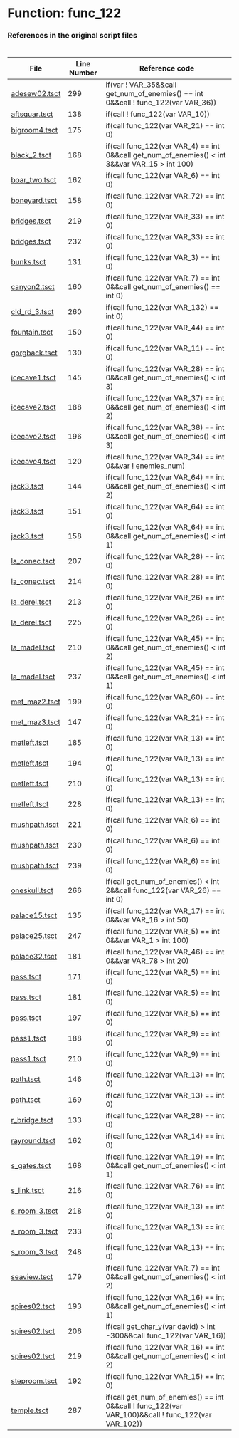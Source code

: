 # Function: func_122
### References in the original script files

#

| File | Line Number | Reference code |
| --- | --- | --- |
| [adesew02.tsct](../../../out/adesew02.tsct#L299) | 299 | if(var ! VAR_35&&call get_num_of_enemies() == int 0&&call ! func_122(var VAR_36)) |
| [aftsquar.tsct](../../../out/aftsquar.tsct#L138) | 138 | if(call ! func_122(var VAR_10)) |
| [bigroom4.tsct](../../../out/bigroom4.tsct#L175) | 175 | if(call func_122(var VAR_21) == int 0) |
| [black_2.tsct](../../../out/black_2.tsct#L168) | 168 | if(call func_122(var VAR_4) == int 0&&call get_num_of_enemies() < int 3&&var VAR_15 > int 100) |
| [boar_two.tsct](../../../out/boar_two.tsct#L162) | 162 | if(call func_122(var VAR_6) == int 0) |
| [boneyard.tsct](../../../out/boneyard.tsct#L158) | 158 | if(call func_122(var VAR_72) == int 0) |
| [bridges.tsct](../../../out/bridges.tsct#L219) | 219 | if(call func_122(var VAR_33) == int 0) |
| [bridges.tsct](../../../out/bridges.tsct#L232) | 232 | if(call func_122(var VAR_33) == int 0) |
| [bunks.tsct](../../../out/bunks.tsct#L131) | 131 | if(call func_122(var VAR_3) == int 0) |
| [canyon2.tsct](../../../out/canyon2.tsct#L160) | 160 | if(call func_122(var VAR_7) == int 0&&call get_num_of_enemies() == int 0) |
| [cld_rd_3.tsct](../../../out/cld_rd_3.tsct#L260) | 260 | if(call func_122(var VAR_132) == int 0) |
| [fountain.tsct](../../../out/fountain.tsct#L150) | 150 | if(call func_122(var VAR_44) == int 0) |
| [gorgback.tsct](../../../out/gorgback.tsct#L130) | 130 | if(call func_122(var VAR_11) == int 0) |
| [icecave1.tsct](../../../out/icecave1.tsct#L145) | 145 | if(call func_122(var VAR_28) == int 0&&call get_num_of_enemies() < int 3) |
| [icecave2.tsct](../../../out/icecave2.tsct#L188) | 188 | if(call func_122(var VAR_37) == int 0&&call get_num_of_enemies() < int 2) |
| [icecave2.tsct](../../../out/icecave2.tsct#L196) | 196 | if(call func_122(var VAR_38) == int 0&&call get_num_of_enemies() < int 3) |
| [icecave4.tsct](../../../out/icecave4.tsct#L120) | 120 | if(call func_122(var VAR_34) == int 0&&var ! enemies_num) |
| [jack3.tsct](../../../out/jack3.tsct#L144) | 144 | if(call func_122(var VAR_64) == int 0&&call get_num_of_enemies() < int 2) |
| [jack3.tsct](../../../out/jack3.tsct#L151) | 151 | if(call func_122(var VAR_64) == int 0) |
| [jack3.tsct](../../../out/jack3.tsct#L158) | 158 | if(call func_122(var VAR_64) == int 0&&call get_num_of_enemies() < int 1) |
| [la_conec.tsct](../../../out/la_conec.tsct#L207) | 207 | if(call func_122(var VAR_28) == int 0) |
| [la_conec.tsct](../../../out/la_conec.tsct#L214) | 214 | if(call func_122(var VAR_28) == int 0) |
| [la_derel.tsct](../../../out/la_derel.tsct#L213) | 213 | if(call func_122(var VAR_26) == int 0) |
| [la_derel.tsct](../../../out/la_derel.tsct#L225) | 225 | if(call func_122(var VAR_26) == int 0) |
| [la_madel.tsct](../../../out/la_madel.tsct#L210) | 210 | if(call func_122(var VAR_45) == int 0&&call get_num_of_enemies() < int 2) |
| [la_madel.tsct](../../../out/la_madel.tsct#L237) | 237 | if(call func_122(var VAR_45) == int 0&&call get_num_of_enemies() < int 1) |
| [met_maz2.tsct](../../../out/met_maz2.tsct#L199) | 199 | if(call func_122(var VAR_60) == int 0) |
| [met_maz3.tsct](../../../out/met_maz3.tsct#L147) | 147 | if(call func_122(var VAR_21) == int 0) |
| [metleft.tsct](../../../out/metleft.tsct#L185) | 185 | if(call func_122(var VAR_13) == int 0) |
| [metleft.tsct](../../../out/metleft.tsct#L194) | 194 | if(call func_122(var VAR_13) == int 0) |
| [metleft.tsct](../../../out/metleft.tsct#L210) | 210 | if(call func_122(var VAR_13) == int 0) |
| [metleft.tsct](../../../out/metleft.tsct#L228) | 228 | if(call func_122(var VAR_13) == int 0) |
| [mushpath.tsct](../../../out/mushpath.tsct#L221) | 221 | if(call func_122(var VAR_6) == int 0) |
| [mushpath.tsct](../../../out/mushpath.tsct#L230) | 230 | if(call func_122(var VAR_6) == int 0) |
| [mushpath.tsct](../../../out/mushpath.tsct#L239) | 239 | if(call func_122(var VAR_6) == int 0) |
| [oneskull.tsct](../../../out/oneskull.tsct#L266) | 266 | if(call get_num_of_enemies() < int 2&&call func_122(var VAR_26) == int 0) |
| [palace15.tsct](../../../out/palace15.tsct#L135) | 135 | if(call func_122(var VAR_17) == int 0&&var VAR_16 > int 50) |
| [palace25.tsct](../../../out/palace25.tsct#L247) | 247 | if(call func_122(var VAR_5) == int 0&&var VAR_1 > int 100) |
| [palace32.tsct](../../../out/palace32.tsct#L181) | 181 | if(call func_122(var VAR_46) == int 0&&var VAR_78 > int 20) |
| [pass.tsct](../../../out/pass.tsct#L171) | 171 | if(call func_122(var VAR_5) == int 0) |
| [pass.tsct](../../../out/pass.tsct#L181) | 181 | if(call func_122(var VAR_5) == int 0) |
| [pass.tsct](../../../out/pass.tsct#L197) | 197 | if(call func_122(var VAR_5) == int 0) |
| [pass1.tsct](../../../out/pass1.tsct#L188) | 188 | if(call func_122(var VAR_9) == int 0) |
| [pass1.tsct](../../../out/pass1.tsct#L210) | 210 | if(call func_122(var VAR_9) == int 0) |
| [path.tsct](../../../out/path.tsct#L146) | 146 | if(call func_122(var VAR_13) == int 0) |
| [path.tsct](../../../out/path.tsct#L169) | 169 | if(call func_122(var VAR_13) == int 0) |
| [r_bridge.tsct](../../../out/r_bridge.tsct#L133) | 133 | if(call func_122(var VAR_28) == int 0) |
| [rayround.tsct](../../../out/rayround.tsct#L162) | 162 | if(call func_122(var VAR_14) == int 0) |
| [s_gates.tsct](../../../out/s_gates.tsct#L168) | 168 | if(call func_122(var VAR_19) == int 0&&call get_num_of_enemies() < int 1) |
| [s_link.tsct](../../../out/s_link.tsct#L216) | 216 | if(call func_122(var VAR_76) == int 0) |
| [s_room_3.tsct](../../../out/s_room_3.tsct#L218) | 218 | if(call func_122(var VAR_13) == int 0) |
| [s_room_3.tsct](../../../out/s_room_3.tsct#L233) | 233 | if(call func_122(var VAR_13) == int 0) |
| [s_room_3.tsct](../../../out/s_room_3.tsct#L248) | 248 | if(call func_122(var VAR_13) == int 0) |
| [seaview.tsct](../../../out/seaview.tsct#L179) | 179 | if(call func_122(var VAR_7) == int 0&&call get_num_of_enemies() < int 2) |
| [spires02.tsct](../../../out/spires02.tsct#L193) | 193 | if(call func_122(var VAR_16) == int 0&&call get_num_of_enemies() < int 1) |
| [spires02.tsct](../../../out/spires02.tsct#L206) | 206 | if(call get_char_y(var david) > int -300&&call func_122(var VAR_16)) |
| [spires02.tsct](../../../out/spires02.tsct#L219) | 219 | if(call func_122(var VAR_16) == int 0&&call get_num_of_enemies() < int 2) |
| [steproom.tsct](../../../out/steproom.tsct#L192) | 192 | if(call func_122(var VAR_15) == int 0) |
| [temple.tsct](../../../out/temple.tsct#L287) | 287 | if(call get_num_of_enemies() == int 0&&call ! func_122(var VAR_100)&&call ! func_122(var VAR_102)) |
